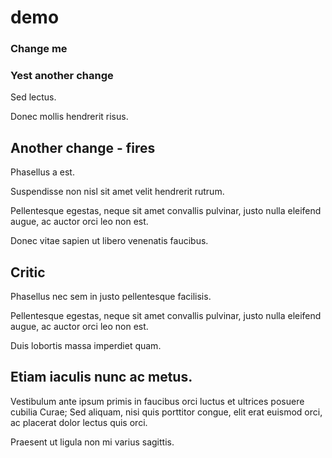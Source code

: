 # demo

### Change me


### Yest another change

Sed lectus.

Donec mollis hendrerit risus.


## Another change - fires

Phasellus a est.

Suspendisse non nisl sit amet velit hendrerit rutrum.

Pellentesque egestas, neque sit amet convallis pulvinar, justo nulla eleifend augue, ac auctor orci leo non est.

Donec vitae sapien ut libero venenatis faucibus.


## Critic

Phasellus nec sem in justo pellentesque facilisis.

Pellentesque egestas, neque sit amet convallis pulvinar, justo nulla eleifend augue, ac auctor orci leo non est.

Duis lobortis massa imperdiet quam.

## Etiam iaculis nunc ac metus.

Vestibulum ante ipsum primis in faucibus orci luctus et ultrices posuere cubilia Curae; Sed aliquam, nisi quis porttitor congue, elit erat euismod orci, ac placerat dolor lectus quis orci.

Praesent ut ligula non mi varius sagittis.


